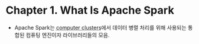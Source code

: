 # Chapter 1. What Is Apache Spark
- Apache Spark는 <abbr title="병렬 처리를 위해 여러 컴퓨터를 하나로 묶은 집합.">computer clusters</abbr>에서 데이터 병렬 처리를 위해 사용되는 통합된 컴퓨팅 엔진이자 라이브러리들의 모음.




